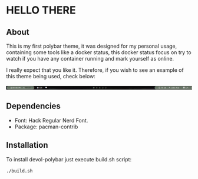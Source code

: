 # HELLO THERE
## About
This is my first polybar theme, it was designed for my personal usage, containing some tools like a docker status, this docker status focus on try to watch if you have any container running and mark yourself as online.

I really expect that you like it. Therefore, if you wish to see an example of this theme being used, check below:

<img src="./example.png" alt="example image">

## Dependencies
- Font: Hack Regular Nerd Font.
- Package: pacman-contrib

## Installation
To install devol-polybar just execute build.sh script:
```
./build.sh 
```
